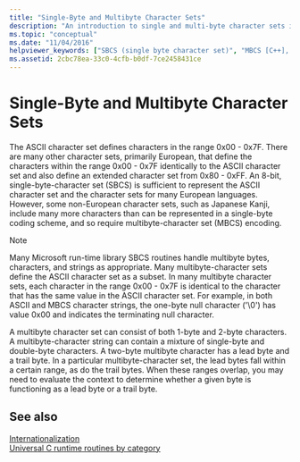 ```yaml
---
title: "Single-Byte and Multibyte Character Sets"
description: "An introduction to single and multi-byte character sets in the Microsoft runtime library."
ms.topic: "conceptual"
ms.date: "11/04/2016"
helpviewer_keywords: ["SBCS (single byte character set)", "MBCS [C++], about MBCS", "character sets [C++], multibyte", "character sets [C++], single byte"]
ms.assetid: 2cbc78ea-33c0-4cfb-b0df-7ce2458431ce
---
```

# Single-Byte and Multibyte Character Sets

The ASCII character set defines characters in the range 0x00 - 0x7F. There are many other character sets, primarily European, that define the characters within the range 0x00 - 0x7F identically to the ASCII character set and also define an extended character set from 0x80 - 0xFF. An 8-bit, single-byte-character set (SBCS) is sufficient to represent the ASCII character set and the character sets for many European languages. However, some non-European character sets, such as Japanese Kanji, include many more characters than can be represented in a single-byte coding scheme, and so require multibyte-character set (MBCS) encoding.

> [!NOTE]
> Many Microsoft run-time library SBCS routines handle multibyte bytes, characters, and strings as appropriate. Many multibyte-character sets define the ASCII character set as a subset. In many multibyte character sets, each character in the range 0x00 - 0x7F is identical to the character that has the same value in the ASCII character set. For example, in both ASCII and MBCS character strings, the one-byte null character ('\0') has value 0x00 and indicates the terminating null character.

A multibyte character set can consist of both 1-byte and 2-byte characters. A multibyte-character string can contain a mixture of single-byte and double-byte characters. A two-byte multibyte character has a lead byte and a trail byte. In a particular multibyte-character set, the lead bytes fall within a certain range, as do the trail bytes. When these ranges overlap, you may need to evaluate the context to determine whether a given byte is functioning as a lead byte or a trail byte.

## See also

[Internationalization](../c-runtime-library/internationalization.md)<br/>
[Universal C runtime routines by category](../c-runtime-library/run-time-routines-by-category.md)<br/>

